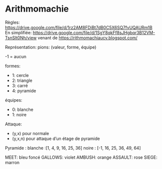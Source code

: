 # Arithmomachie

Règles: https://drive.google.com/file/d/1rz2AM8FDiBt7dB0C5X6SQ7fvUQAURm1B
En simplifiée: https://drive.google.com/file/d/1SgY8qkFf8sJHgbqr3B12VM-TsnSlt0Nh/view
venant de https://rithmomachiaucv.blogspot.com/

Représentation:
pions: (valeur, forme, équipe)

-1 = aucun

formes:
- 1: cercle
- 2: triangle
- 3: carré
- 4: pyramide

équipes:
- 0: blanche
- 1: noire

Attaque:
- (y,x) pour normale
- (y,x,n) pour attaque d’un étage de pyramide

Pyramide :
blanche :[1, 4, 9, 16, 25, 36]
noire : [-1, 16, 25, 36, 49, 64]

MEET: bleu foncé
GALLOWS: violet
AMBUSH: orange
ASSAULT: rose
SIEGE: marron
